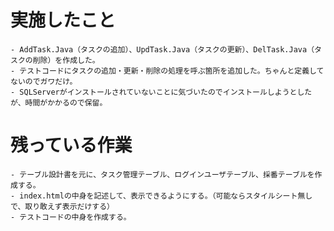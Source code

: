 # 実施したこと
    - AddTask.Java（タスクの追加）、UpdTask.Java（タスクの更新）、DelTask.Java（タスクの削除）を作成した。
    - テストコードにタスクの追加・更新・削除の処理を呼ぶ箇所を追加した。ちゃんと定義してないのでガワだけ。
    - SQLServerがインストールされていないことに気づいたのでインストールしようとしたが、時間がかかるので保留。

 # 残っている作業
    - テーブル設計書を元に、タスク管理テーブル、ログインユーザテーブル、採番テーブルを作成する。
    - index.htmlの中身を記述して、表示できるようにする。（可能ならスタイルシート無しで、取り敢えず表示だけする）
    - テストコードの中身を作成する。
    